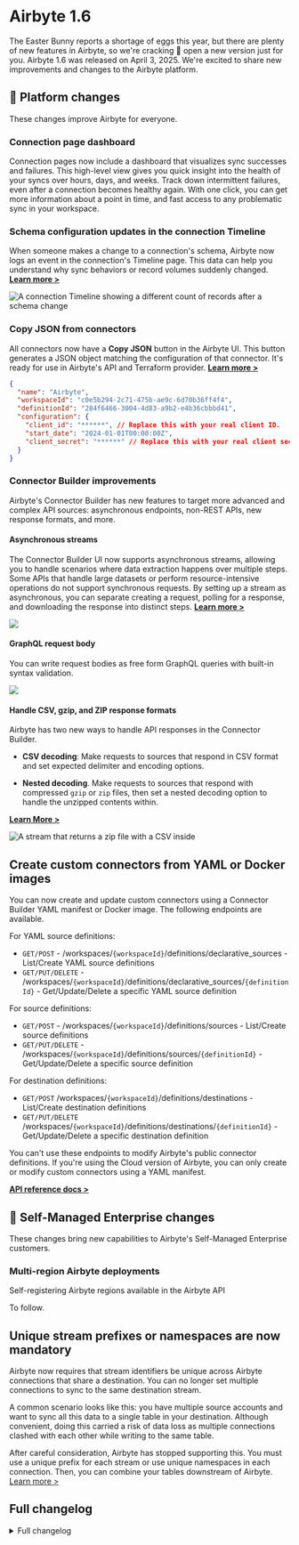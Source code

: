 # Airbyte 1.6

The Easter Bunny reports a shortage of eggs this year, but there are plenty of new features in Airbyte, so we're cracking 🐣 open a new version just for you. Airbyte 1.6 was released on April 3, 2025. We're excited to share new improvements and changes to the Airbyte platform.

## 🚀 Platform changes

These changes improve Airbyte for everyone.

### Connection page dashboard

Connection pages now include a dashboard that visualizes sync successes and failures. This high-level view gives you quick insight into the health of your syncs over hours, days, and weeks. Track down intermittent failures, even after a connection becomes healthy again. With one click, you can get more information about a point in time, and fast access to any problematic sync in your workspace.

<Arcade id="u3EEEqQoPRA4aoAAFFLO" title="Use the Connection Dashboard to diagnose unhealthy syncs" paddingBottom="calc(60% + 0px)" />

### Schema configuration updates in the connection Timeline

When someone makes a change to a connection's schema, Airbyte now logs an event in the connection's Timeline page. This data can help you understand why sync behaviors or record volumes suddenly changed. [**Learn more >**](#)

![A connection Timeline showing a different count of records after a schema change](assets/1-6-connection-timeline.png)

### Copy JSON from connectors

All connectors now have a **Copy JSON** button in the Airbyte UI. This button generates a JSON object matching the configuration of that connector. It's ready for use in Airbyte's API and Terraform provider. [**Learn more >**](../terraform-documentation#weakly-typed-json-configurations)

```json title="Airbyte source connector example"
{
  "name": "Airbyte",
  "workspaceId": "c0e5b294-2c71-475b-ae9c-6d70b36ff4f4",
  "definitionId": "284f6466-3004-4d83-a9b2-e4b36cbbbd41",
  "configuration": {
    "client_id": "******", // Replace this with your real client ID.
    "start_date": "2024-01-01T00:00:00Z",
    "client_secret": "******" // Replace this with your real client secret.
  }
}
```

### Connector Builder improvements

Airbyte's Connector Builder has new features to target more advanced and complex API sources: asynchronous endpoints, non-REST APIs, new response formats, and more.

#### Asynchronous streams

The Connector Builder UI now supports asynchronous streams, allowing you to handle scenarios where data extraction happens over multiple steps. Some APIs that handle large datasets or perform resource-intensive operations do not support synchronous requests. By setting up a stream as asynchronous, you can separate creating a request, polling for a response, and downloading the response into distinct steps. [**Learn more >**](../connector-development/connector-builder-ui/async-streams)

![](assets/1-6-asynchronous-streams.png)

#### GraphQL request body

You can write request bodies as free form GraphQL queries with built-in syntax validation.

![](assets/1-6-graphql.png)

#### Handle CSV, gzip, and ZIP response formats

Airbyte has two new ways to handle API responses in the Connector Builder.

- **CSV decoding**: Make requests to sources that respond in CSV format and set expected delimiter and encoding options.

- **Nested decoding**. Make requests to sources that respond with compressed `gzip` or `zip` files, then set a nested decoding option to handle the unzipped contents within.

[**Learn More >**](#)

![A stream that returns a zip file with a CSV inside](assets/1-6-decoders.png)

## Create custom connectors from YAML or Docker images

You can now create and update custom connectors using a Connector Builder YAML manifest or Docker image. The following endpoints are available. 

For YAML source definitions:

- `GET/POST` - /workspaces/`{workspaceId}`/definitions/declarative_sources - List/Create YAML source definitions
- `GET/PUT/DELETE` - /workspaces/`{workspaceId}`/definitions/declarative_sources/`{definitionId}` - Get/Update/Delete a specific YAML source definition

For source definitions:

- `GET/POST` - /workspaces/`{workspaceId}`/definitions/sources - List/Create source definitions
- `GET/PUT/DELETE` - /workspaces/`{workspaceId}`/definitions/sources/`{definitionId}` - Get/Update/Delete a specific source definition

For destination definitions:

- `GET/POST` /workspaces/`{workspaceId}`/definitions/destinations - List/Create destination definitions
- `GET/PUT/DELETE` /workspaces/`{workspaceId}`/definitions/destinations/``{definitionId}`` - Get/Update/Delete a specific destination definition

You can't use these endpoints to modify Airbyte's public connector definitions. If you're using the Cloud version of Airbyte, you can only create or modify custom connectors using a YAML manifest.

[**API reference docs >**](https://reference.airbyte.com/reference/getting-started#/)

## 🚀 Self-Managed Enterprise changes

These changes bring new capabilities to Airbyte's Self-Managed Enterprise customers.

### Multi-region Airbyte deployments

Self-registering Airbyte regions available in the Airbyte API

To follow.

<!-- Q1a 44, Q1b 76 -->

## Unique stream prefixes or namespaces are now mandatory

Airbyte now requires that stream identifiers be unique across Airbyte connections that share a destination. You can no longer set multiple connections to sync to the same destination stream.

A common scenario looks like this: you have multiple source accounts and want to sync all this data to a single table in your destination. Although convenient, doing this carried a risk of data loss as multiple connections clashed with each other while writing to the same table.

After careful consideration, Airbyte has stopped supporting this. You must use a unique prefix for each stream or use unique namespaces in each connection. Then, you can combine your tables downstream of Airbyte. [Learn more >](../using-airbyte/configuring-schema#stream-uniqueness)

## Full changelog

<details>
  <summary>Full changelog</summary>

This is the full list of changes this version. Some changes improve internal tools or are milestones toward future releases, so not every change results in a noticeable change to Airbyte.

### UI and User Experience
- [#15442](https://github.com/airbytehq/airbyte-platform-internal/pull/15442) - Added an event list drawer component to the connections graph, allowing you to view detailed information about sync events within specific time windows.
- [#14839](https://github.com/airbytehq/airbyte-platform-internal/pull/14839) - Added schema configuration change tracking in the connection timeline, making it easier to understand when and how connection schemas were modified.
- [#15522](https://github.com/airbytehq/airbyte-platform-internal/pull/15522) - Added a "schema_config_update" filter option on the connection timeline page to help you find schema configuration changes more easily.
- [#15488](https://github.com/airbytehq/airbyte-platform-internal/pull/15488) - Improved the connections graph drawer by sorting connections and events for better readability and navigation.
- [#15569](https://github.com/airbytehq/airbyte-platform-internal/pull/15569) - Fixed an issue with the CheckBox component to properly support keyboard focus, improving accessibility.
- [#15607](https://github.com/airbytehq/airbyte-platform-internal/pull/15607) - Fixed z-index issues with combobox options to ensure dropdowns appear correctly above other page elements.
- [#15484](https://github.com/airbytehq/airbyte-platform-internal/pull/15484) - Added a "/format" slash command to help format content more easily.
- [#15494](https://github.com/airbytehq/airbyte-platform-internal/pull/15494) - Added a button to copy connector configuration as JSON, making it easier to use configurations in the API or Terraform.
- [#15667](https://github.com/airbytehq/airbyte-platform-internal/pull/15667) - Added AI-powered sync job failure explanations to help troubleshoot failed syncs more efficiently.
- [#15619](https://github.com/airbytehq/airbyte-platform-internal/pull/15619) - Fixed a validation function issue that was causing form validation errors in the UI.
- [#15614](https://github.com/airbytehq/airbyte-platform-internal/pull/15614) - Fixed an issue that prevented the webapp from loading when the connector builder was disabled.
- [#15510](https://github.com/airbytehq/airbyte-platform-internal/pull/15510) - Added initial support for an embedded widget UI, improving the embedding experience.
- [#15583](https://github.com/airbytehq/airbyte-platform-internal/pull/15583) - Added connector resource allocation to the public API, giving you more control over resource usage.
- [#15271](https://github.com/airbytehq/airbyte-platform-internal/pull/15271) - Added connector chat builder auto-fill integration to streamline connector configuration.
- [#15471](https://github.com/airbytehq/airbyte-platform-internal/pull/15471) - Added connector chat builder integration for automated connector setup, making it easier to configure new connectors.

### Connector Builder Improvements
- [#15006](https://github.com/airbytehq/airbyte-platform-internal/pull/15006) - Added asynchronous streams support in the Connector Builder UI, enabling connections to APIs that require multi-step data extraction.
- [#15461](https://github.com/airbytehq/airbyte-platform-internal/pull/15461) - Added slice-level auxiliary requests to the Connector Builder UI, enhancing the ability to work with complex API endpoints.
- [#15465](https://github.com/airbytehq/airbyte-platform-internal/pull/15465) - Added authenticator UIs for async requester tabs, making it easier to configure authentication for asynchronous API connections.
- [#15518](https://github.com/airbytehq/airbyte-platform-internal/pull/15518) - Addressed design gaps for asynchronous streams, completing the UI support for working with asynchronous data sources.
- [#15467](https://github.com/airbytehq/airbyte-platform-internal/pull/15467) - Fixed an issue in the connector builder to prevent committing metadata files that already exist, streamlining the connector development workflow.
- [#15523](https://github.com/airbytehq/airbyte-platform-internal/pull/15523) - Added a note about pagination to the Builder connector contribution PR template, improving documentation for contributors.
- [#15603](https://github.com/airbytehq/airbyte-platform-internal/pull/15603) - Added support for custom Components in pull requests to the airbyte repo, enhancing the connector builder's flexibility.
- [#15631](https://github.com/airbytehq/airbyte-platform-internal/pull/15631) - Fixed an issue where expired tests were still being considered as pinned in live tests.

### API and Backend Improvements
- [#15526](https://github.com/airbytehq/airbyte-platform-internal/pull/15526) - Added endpoint configuration and controllers for actor templates and masks, enabling more flexible connector configuration.
- [#15451](https://github.com/airbytehq/airbyte-platform-internal/pull/15451) - Improved error messages for conflicting streams to make them more actionable, helping you resolve stream conflicts more easily.
- [#15509](https://github.com/airbytehq/airbyte-platform-internal/pull/15509) - Enhanced security by setting a specific issuer and claims validator for community authentication.
- [#15540](https://github.com/airbytehq/airbyte-platform-internal/pull/15540) - Fixed an issue where the expires_in field was incorrectly set in minutes instead of seconds, ensuring proper token expiration handling.
- [#15615](https://github.com/airbytehq/airbyte-platform-internal/pull/15615) - Added a default value to dataplane group retrieval, preventing errors when accessing undefined groups.
- [#15744](https://github.com/airbytehq/airbyte-platform-internal/pull/15744) - Added Keycloak admin user environment variables to the server, improving authentication management.
- [#15666](https://github.com/airbytehq/airbyte-platform-internal/pull/15666) - Added read_shipping to the list of Shopify OAuth flow scopes, enabling access to shipping data.
- [#15713](https://github.com/airbytehq/airbyte-platform-internal/pull/15713) - Added DataplaneInitializer to the bootloader, improving data plane initialization.
- [#15481](https://github.com/airbytehq/airbyte-platform-internal/pull/15481) - Added dataplanes heartbeat endpoint and patch initialized functionality, improving monitoring of data plane health.
- [#15625](https://github.com/airbytehq/airbyte-platform-internal/pull/15625) - Fixed dataplane group ID lookup for connections, ensuring proper routing of connection data.
- [#15711](https://github.com/airbytehq/airbyte-platform-internal/pull/15711) - Fixed dataplane initialization and heartbeat enabled status, improving reliability of data plane operations.

### Infrastructure and Performance
- [#15392](https://github.com/airbytehq/airbyte-platform-internal/pull/15392) - Implemented a workload queue system to improve job scheduling and resource allocation.
- [#15480](https://github.com/airbytehq/airbyte-platform-internal/pull/15480) - Optimized the order of Docker image builds to reduce CI time, resulting in faster development cycles.
- [#15482](https://github.com/airbytehq/airbyte-platform-internal/pull/15482) - Removed old database code to simplify the codebase and improve maintainability.
- [#15500](https://github.com/airbytehq/airbyte-platform-internal/pull/15500) - Removed dead code in JobPersistence to improve code clarity and performance.
- [#15487](https://github.com/airbytehq/airbyte-platform-internal/pull/15487) - Fixed issues with the bootloader pod.yaml configuration to ensure proper system initialization.
- [#15521](https://github.com/airbytehq/airbyte-platform-internal/pull/15521) - Fixed configuration to use the correct main class, ensuring proper application startup.
- [#15535](https://github.com/airbytehq/airbyte-platform-internal/pull/15535) - Updated cloud cron to use the correct main class, ensuring scheduled tasks run properly.
- [#15590](https://github.com/airbytehq/airbyte-platform-internal/pull/15590) - Removed unnecessary serialization in the analytics tracker to improve performance.
- [#15543](https://github.com/airbytehq/airbyte-platform-internal/pull/15543) - Added graceful shutdown for temporal worker, improving system stability during shutdowns.
- [#15533](https://github.com/airbytehq/airbyte-platform-internal/pull/15533) - Increased workers instances from 2 to 4, improving system capacity and performance.
- [#15538](https://github.com/airbytehq/airbyte-platform-internal/pull/15538) - Fixed workload monitor monitors, improving system observability.
- [#15694](https://github.com/airbytehq/airbyte-platform-internal/pull/15694) - Fixed `make deploy.enterprise` to work with OrbStack, improving deployment options.
- [#15726](https://github.com/airbytehq/airbyte-platform-internal/pull/15726) - Updated workloads dashboard in Datadog, improving monitoring capabilities.

### Workload Management and Queuing
- [#15660](https://github.com/airbytehq/airbyte-platform-internal/pull/15660) - Added workload queue tuning toggles, allowing for better control of queue behavior.
- [#15662](https://github.com/airbytehq/airbyte-platform-internal/pull/15662) - Added workload queue depth monitoring to cron jobs, improving visibility into queue performance.
- [#15688](https://github.com/airbytehq/airbyte-platform-internal/pull/15688) - Added workload status transition metrics, providing better insights into workload processing.
- [#15698](https://github.com/airbytehq/airbyte-platform-internal/pull/15698) - Changed metric from seconds to milliseconds for more precise timing measurements.
- [#15702](https://github.com/airbytehq/airbyte-platform-internal/pull/15702) - Updated claim process to update the updated_at timestamp, improving tracking of claim status.
- [#15676](https://github.com/airbytehq/airbyte-platform-internal/pull/15676) - Modified queue stats endpoint to return stats for not acknowledged workloads instead of not acknowledged and not delivered, providing more accurate queue statistics.
- [#15567](https://github.com/airbytehq/airbyte-platform-internal/pull/15567) - Updated queue selection logic, improving workload routing.
- [#15724](https://github.com/airbytehq/airbyte-platform-internal/pull/15724) - Adjusted queue consumer default poll size, optimizing queue performance.
- [#15566](https://github.com/airbytehq/airbyte-platform-internal/pull/15566) - Enabled dataplane client ID/secret configuration in the workload launcher, improving security.
- [#15489](https://github.com/airbytehq/airbyte-platform-internal/pull/15489) - Enabled new data-plane authentication flow from the workload launcher, enhancing security.
- [#15732](https://github.com/airbytehq/airbyte-platform-internal/pull/15732) - Enabled reactor micrometer metrics on the poller, improving monitoring capabilities.
- [#15743](https://github.com/airbytehq/airbyte-platform-internal/pull/15743) - Fixed queue consumer metric names for better clarity in monitoring.

### Data Processing and Handling
- [#15451](https://github.com/airbytehq/airbyte-platform-internal/pull/15451) - Made error messages for conflicting streams more actionable, helping you identify and resolve stream conflicts more easily.
- [#15392](https://github.com/airbytehq/airbyte-platform-internal/pull/15392) - Added a workload queue system that improves how data processing jobs are scheduled and executed.
- [#15006](https://github.com/airbytehq/airbyte-platform-internal/pull/15006) - Added support for asynchronous streams in the Connector Builder UI, allowing you to work with APIs that process large datasets in multiple steps.


</details>
